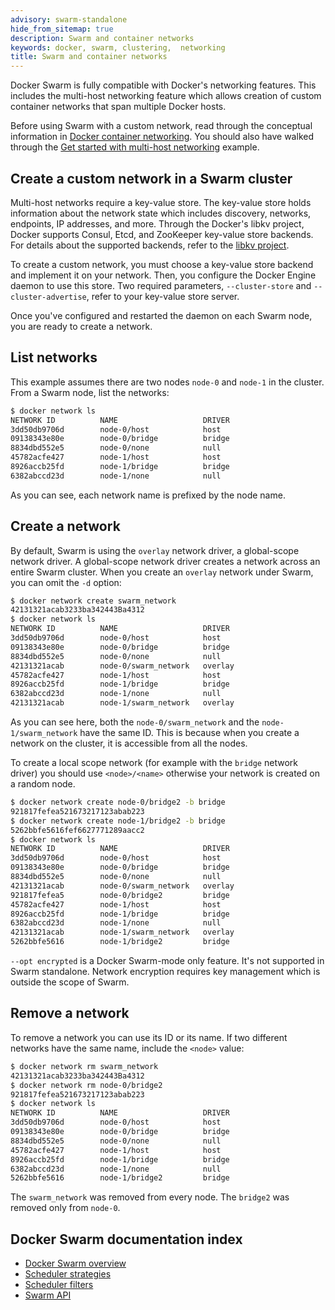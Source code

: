```yaml
---
advisory: swarm-standalone
hide_from_sitemap: true
description: Swarm and container networks
keywords: docker, swarm, clustering,  networking
title: Swarm and container networks
---
```


Docker Swarm is fully compatible with Docker's networking features. This
includes the multi-host networking feature which allows creation of custom
container networks that span multiple Docker hosts.

Before using Swarm with a custom network, read through the conceptual
information in [Docker container
networking](/engine/userguide/networking/).
You should also have walked through the [Get started with multi-host
networking](/engine/userguide/networking/get-started-overlay/)
example.

## Create a custom network in a Swarm cluster

Multi-host networks require a key-value store. The key-value store holds
information about the network state which includes discovery, networks,
endpoints, IP addresses, and more. Through the Docker's libkv project, Docker
supports Consul, Etcd, and ZooKeeper key-value store backends. For details about
the supported backends, refer to the [libkv
project](https://github.com/docker/libkv).

To create a custom network, you must choose a key-value store backend and
implement it on your network. Then, you configure the Docker Engine daemon to
use this store. Two required parameters,  `--cluster-store` and
`--cluster-advertise`, refer to your key-value store server.

Once you've configured and restarted the daemon on each Swarm node, you are
ready to create a network.

## List networks

This example assumes there are two nodes `node-0` and `node-1` in the cluster.
From a Swarm node, list the networks:

```bash
$ docker network ls
NETWORK ID          NAME                   DRIVER
3dd50db9706d        node-0/host            host
09138343e80e        node-0/bridge          bridge
8834dbd552e5        node-0/none            null
45782acfe427        node-1/host            host
8926accb25fd        node-1/bridge          bridge
6382abccd23d        node-1/none            null
```

As you can see, each network name is prefixed by the node name.

## Create a network

By default, Swarm is using the `overlay` network driver, a global-scope network
driver. A global-scope network driver creates a network across an entire Swarm cluster.
When you create an `overlay` network under Swarm, you can omit the `-d` option:

```bash
$ docker network create swarm_network
42131321acab3233ba342443Ba4312
$ docker network ls
NETWORK ID          NAME                   DRIVER
3dd50db9706d        node-0/host            host
09138343e80e        node-0/bridge          bridge
8834dbd552e5        node-0/none            null
42131321acab        node-0/swarm_network   overlay
45782acfe427        node-1/host            host
8926accb25fd        node-1/bridge          bridge
6382abccd23d        node-1/none            null
42131321acab        node-1/swarm_network   overlay
```

As you can see here, both the `node-0/swarm_network` and the
`node-1/swarm_network` have the same ID.  This is because when you create a
network on the cluster, it is accessible from all the nodes.

To create a local scope network (for example with the `bridge` network driver) you
should use `<node>/<name>` otherwise your network is created on a random node.

```bash
$ docker network create node-0/bridge2 -b bridge
921817fefea521673217123abab223
$ docker network create node-1/bridge2 -b bridge
5262bbfe5616fef6627771289aacc2
$ docker network ls
NETWORK ID          NAME                   DRIVER
3dd50db9706d        node-0/host            host
09138343e80e        node-0/bridge          bridge
8834dbd552e5        node-0/none            null
42131321acab        node-0/swarm_network   overlay
921817fefea5        node-0/bridge2         bridge
45782acfe427        node-1/host            host
8926accb25fd        node-1/bridge          bridge
6382abccd23d        node-1/none            null
42131321acab        node-1/swarm_network   overlay
5262bbfe5616        node-1/bridge2         bridge
```

`--opt encrypted` is a Docker Swarm-mode only feature. It's not supported in Swarm standalone. Network encryption requires key management which is outside the scope of Swarm.

## Remove a network

To remove a network you can use its ID or its name. If two different networks
have the same name, include the `<node>` value:

```bash
$ docker network rm swarm_network
42131321acab3233ba342443Ba4312
$ docker network rm node-0/bridge2
921817fefea521673217123abab223
$ docker network ls
NETWORK ID          NAME                   DRIVER
3dd50db9706d        node-0/host            host
09138343e80e        node-0/bridge          bridge
8834dbd552e5        node-0/none            null
45782acfe427        node-1/host            host
8926accb25fd        node-1/bridge          bridge
6382abccd23d        node-1/none            null
5262bbfe5616        node-1/bridge2         bridge
```

The `swarm_network` was removed from every node. The `bridge2` was removed only
from `node-0`.

## Docker Swarm documentation index

- [Docker Swarm overview](index.md)
- [Scheduler strategies](scheduler/strategy.md)
- [Scheduler filters](scheduler/filter.md)
- [Swarm API](swarm-api.md)
